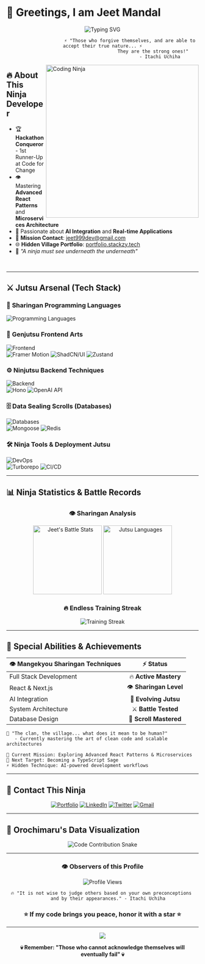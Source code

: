# 🍃 Greetings, I am Jeet Mandal 

<div align="center">
  <img src="https://readme-typing-svg.herokuapp.com?font=Fira+Code&size=32&duration=2800&pause=2000&color=DC143C&center=true&vCenter=true&width=940&lines=Full+Stack+Developer;Sharingan+Code+Master;AI+%26+Machine+Learning+Shinobi;Open+Source+Contributor;Always+Evolving+My+Jutsu" alt="Typing SVG" />
</div>

<div align="center">
  
```
                    ⚡ "Those who forgive themselves, and are able to accept their true nature... ⚡
                                      They are the strong ones!" 
                                          - Itachi Uchiha
```

</div>

<img align="right" alt="Coding Ninja" width="400" src="[https://media.giphy.com/media/L1R1tvI9svkIWwpVYr/giphy.gif](https://media2.giphy.com/media/v1.Y2lkPTc5MGI3NjExcGZ6ODhoYWR2M2lyY2M2MDZwMG9xMWp0OGk2NWx3b2cxc2I2eXBmZyZlcD12MV9pbnRlcm5hbF9naWZfYnlfaWQmY3Q9Zw/CchzkJJ6UrQmQ/giphy.gif)">

## 🔥 About This Ninja Developer

- 🏆 **Hackathon Conqueror** - 1st Runner-Up at Code for Change 
- 👁️ Mastering **Advanced React Patterns** and **Microservices Architecture**
- 🌙 Passionate about **AI Integration** and **Real-time Applications** 
- 📧 **Mission Contact**: jeet999dev@gmail.com
- 🌐 **Hidden Village Portfolio**: [portfolio.stackzy.tech](https://portfolio.stackzy.tech)
- 💭 *"A ninja must see underneath the underneath"*

<br clear="right"/>

---

## ⚔️ Jutsu Arsenal (Tech Stack)

### 🔴 **Sharingan Programming Languages**
<p align="left">
  <img src="https://skillicons.dev/icons?i=js,ts,c,cpp" alt="Programming Languages" />
</p>

### 🎨 **Genjutsu Frontend Arts**
<p align="left">
  <img src="https://skillicons.dev/icons?i=html,css,react,nextjs,tailwind" alt="Frontend" />
  <br/>
  <img src="https://img.shields.io/badge/Framer%20Motion-DC143C?style=for-the-badge&logo=framer&logoColor=white" alt="Framer Motion" />
  <img src="https://img.shields.io/badge/ShadCN/UI-8B0000?style=for-the-badge&logo=shadcnui&logoColor=white" alt="ShadCN/UI" />
  <img src="https://img.shields.io/badge/Zustand-B22222?style=for-the-badge&logo=zustand&logoColor=white" alt="Zustand" />
</p>

### ⚙️ **Ninjutsu Backend Techniques**
<p align="left">
  <img src="https://skillicons.dev/icons?i=nodejs,express" alt="Backend" />
  <br/>
  <img src="https://img.shields.io/badge/Hono-8B0000?style=for-the-badge&logo=hono&logoColor=white" alt="Hono" />
  <img src="https://img.shields.io/badge/OpenAI%20API-DC143C?style=for-the-badge&logo=openai&logoColor=white" alt="OpenAI API" />
</p>

### 🗄️ **Data Sealing Scrolls (Databases)**
<p align="left">
  <img src="https://skillicons.dev/icons?i=mongodb,postgresql,prisma" alt="Databases" />
  <br/>
  <img src="https://img.shields.io/badge/Mongoose-8B0000?style=for-the-badge&logo=mongoose&logoColor=white" alt="Mongoose" />
  <img src="https://img.shields.io/badge/Redis-DC143C?style=for-the-badge&logo=redis&logoColor=white" alt="Redis" />
</p>

### 🛠️ **Ninja Tools & Deployment Jutsu**
<p align="left">
  <img src="https://skillicons.dev/icons?i=git,github,docker,postman" alt="DevOps" />
  <br/>
  <img src="https://img.shields.io/badge/Turborepo-8B0000?style=for-the-badge&logo=turborepo&logoColor=white" alt="Turborepo" />
  <img src="https://img.shields.io/badge/CI/CD-B22222?style=for-the-badge&logo=githubactions&logoColor=white" alt="CI/CD" />
</p>

---

## 📊 **Ninja Statistics & Battle Records**

<div align="center">
  
### 👁️ **Sharingan Analysis**
<img height="180em" src="https://github-readme-stats.vercel.app/api?username=jeet-mandal&show_icons=true&count_private=true&hide_border=true&title_color=DC143C&icon_color=DC143C&text_color=ffffff&bg_color=0d1117&border_radius=10" alt="Jeet's Battle Stats" />
<img height="180em" src="https://github-readme-stats.vercel.app/api/top-langs/?username=jeet-mandal&layout=compact&hide_border=true&title_color=DC143C&text_color=ffffff&bg_color=0d1117&border_radius=10" alt="Jutsu Languages" />

### 🔥 **Endless Training Streak**
<img src="https://github-readme-streak-stats.herokuapp.com/?user=jeet-mandal&stroke=DC143C&background=0d1117&ring=DC143C&fire=B22222&currStreakNum=ffffff&currStreakLabel=DC143C&sideNums=ffffff&sideLabels=ffffff&dates=ffffff&hide_border=true&border_radius=10" alt="Training Streak" />

</div>

---

## 🌙 **Special Abilities & Achievements**

<div align="center">

| 👁️ **Mangekyou Sharingan Techniques** | ⚡ **Status** |
|:---|:---:|
| Full Stack Development | 🔥 **Active Mastery** |
| React & Next.js | 👁️ **Sharingan Level** |
| AI Integration | 🌙 **Evolving Jutsu** |
| System Architecture | ⚔️ **Battle Tested** |
| Database Design | 📜 **Scroll Mastered** |

</div>

```
🍃 "The clan, the village... what does it mean to be human?"
   - Currently mastering the art of clean code and scalable architectures

💭 Current Mission: Exploring Advanced React Patterns & Microservices
🎯 Next Target: Becoming a TypeScript Sage
⚡ Hidden Technique: AI-powered development workflows
```

---

## 🤝 **Contact This Ninja**

<div align="center">

[![Portfolio](https://img.shields.io/badge/🌐_Hidden_Village-DC143C?style=for-the-badge&logoColor=white)](https://portfolio.stackzy.tech)
[![LinkedIn](https://img.shields.io/badge/🔗_LinkedIn_Scroll-8B0000?style=for-the-badge&logoColor=white)](https://linkedin.com/in/jeet-mandal)
[![Twitter](https://img.shields.io/badge/🐦_Twitter_Messenger-B22222?style=for-the-badge&logoColor=white)](https://x.com/jeetdevx)
[![Gmail](https://img.shields.io/badge/📧_Summon_via_Email-DC143C?style=for-the-badge&logoColor=white)](mailto:jeet999dev@gmail.com)

</div>

---

## 🐍 **Orochimaru's Data Visualization**

<div align="center">
  <img src="https://raw.githubusercontent.com/jeet-mandal/jeet-mandal/output/snake.svg" alt="Code Contribution Snake" />
</div>

---

<div align="center">

### 👁️ **Observers of this Profile**
![Profile Views](https://komarev.com/ghpvc/?username=jeet-mandal&label=Ninja%20Visits&color=DC143C&style=for-the-badge)

```
🔥 "It is not wise to judge others based on your own preconceptions 
    and by their appearances." - Itachi Uchiha
```

### ⭐ **If my code brings you peace, honor it with a star** ⭐

---

<img src="https://raw.githubusercontent.com/andreasbm/readme/master/assets/lines/fire.png" />

**💀 Remember: "Those who cannot acknowledge themselves will eventually fail" 💀**

<img src="https://media.giphy.com/media/IzdL5AH7teZSOPnqrw/giphy.gif" width="100%" height="2px"/>

</div>
